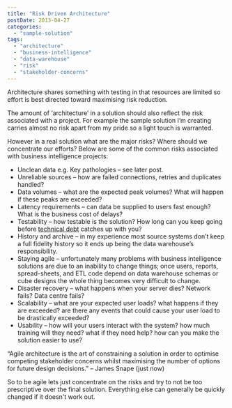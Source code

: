```yaml
---
title: "Risk Driven Architecture"
postDate: 2013-04-27
categories: 
  - "sample-solution"
tags: 
  - "architecture"
  - "business-intelligence"
  - "data-warehouse"
  - "risk"
  - "stakeholder-concerns"
---
```


Architecture shares something with testing in that resources are limited so effort is best directed toward maximising risk reduction.

The amount of ‘architecture’ in a solution should also reflect the risk associated with a project. For example the sample solution I’m creating carries almost no risk apart from my pride so a light touch is warranted.

However in a real solution what are the major risks? Where should we concentrate our efforts? Below are some of the common risks associated with business intelligence projects:

- Unclean data e.g. Key pathologies – see later post.
- Unreliable sources – how are failed connections, retries and duplicates handled?
- Data volumes – what are the expected peak volumes? What will happen if these peaks are exceeded?
- Latency requirements – can data be supplied to users fast enough? What is the business cost of delays?
- Testability – how testable is the solution? How long can you keep going before [technical debt](http://en.wikipedia.org/wiki/Technical_debt "Technical debt") catches up with you?
- History and archive – in my experience most source systems don’t keep a full fidelity history so it ends up being the data warehouse’s responsibility.
- Staying agile – unfortunately many problems with business intelligence solutions are due to an inability to change things; once users, reports, spread-sheets, and ETL code depend on data warehouse schemas or cube designs the whole thing becomes very difficult to change.
- Disaster recovery – what happens when your server dies? Network fails? Data centre fails?
- Scalability – what are your expected user loads? what happens if they are exceeded? are there any events that could cause your user load to be drastically exceeded?
- Usability – how will your users interact with the system? how much training will they need? what if they need help? how can you make the solution easier to use?

“Agile architecture is the art of constraining a solution in order to optimise competing stakeholder concerns whilst maximising the number of options for future design decisions.” – James Snape (just now)

So to be agile lets just concentrate on the risks and try to not be too prescriptive over the final solution. Everything else can generally be quickly changed if it doesn't work out.
